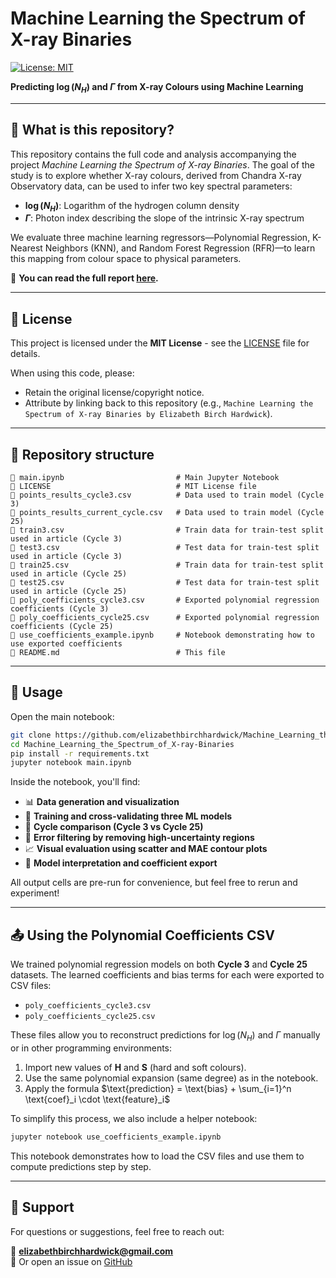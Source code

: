 
# Machine Learning the Spectrum of X-ray Binaries

[![License: MIT](https://img.shields.io/badge/License-MIT-yellow.svg)](https://opensource.org/licenses/MIT)  

**Predicting $\log(N_H)$ and $\Gamma$ from X-ray Colours using Machine Learning**

---

## 📘 What is this repository?

This repository contains the full code and analysis accompanying the project _Machine Learning the Spectrum of X-ray Binaries_. The goal of the study is to explore whether X-ray colours, derived from Chandra X-ray Observatory data, can be used to infer two key spectral parameters:

- **$\log(N_H)$**: Logarithm of the hydrogen column density
- **$\Gamma$**: Photon index describing the slope of the intrinsic X-ray spectrum

We evaluate three machine learning regressors—Polynomial Regression, K-Nearest Neighbors (KNN), and Random Forest Regression (RFR)—to learn this mapping from colour space to physical parameters.

📝 **You can read the full report [here]([link-to-pdf-or-article-if-hosted](https://drive.google.com/uc?export=download&id=1quIOWuewlGYz3_n06fUjn4UMuMVS_1j9)).**

---

## 📜 License  
This project is licensed under the **MIT License** - see the [LICENSE](LICENSE) file for details.  

When using this code, please:  
- Retain the original license/copyright notice.  
- Attribute by linking back to this repository (e.g., `Machine Learning the Spectrum of X-ray Binaries by Elizabeth Birch Hardwick`).  

---

## 📁 Repository structure

```
📄 main.ipynb                         # Main Jupyter Notebook
📄 LICENSE                            # MIT License file
📄 points_results_cycle3.csv          # Data used to train model (Cycle 3)
📄 points_results_current_cycle.csv   # Data used to train model (Cycle 25)
📄 train3.csv                         # Train data for train-test split used in article (Cycle 3)
📄 test3.csv                          # Test data for train-test split used in article (Cycle 3)
📄 train25.csv                        # Train data for train-test split used in article (Cycle 25)
📄 test25.csv                         # Test data for train-test split used in article (Cycle 25)
📄 poly_coefficients_cycle3.csv       # Exported polynomial regression coefficients (Cycle 3)
📄 poly_coefficients_cycle25.csv      # Exported polynomial regression coefficients (Cycle 25)
📄 use_coefficients_example.ipynb     # Notebook demonstrating how to use exported coefficients
📄 README.md                          # This file
```

---
## 📓 Usage

Open the main notebook:

```bash
git clone https://github.com/elizabethbirchhardwick/Machine_Learning_the_Spectrum_of_X-ray-Binaries.git
cd Machine_Learning_the_Spectrum_of_X-ray-Binaries
pip install -r requirements.txt
jupyter notebook main.ipynb
```

Inside the notebook, you'll find:

- 📊 **Data generation and visualization**
- 🤖 **Training and cross-validating three ML models**
- 🔁 **Cycle comparison (Cycle 3 vs Cycle 25)**
- 🧽 **Error filtering by removing high-uncertainty regions**
- 📈 **Visual evaluation using scatter and MAE contour plots**
- 🧮 **Model interpretation and coefficient export**

All output cells are pre-run for convenience, but feel free to rerun and experiment!

---

## 📤 Using the Polynomial Coefficients CSV

We trained polynomial regression models on both **Cycle 3** and **Cycle 25** datasets. The learned coefficients and bias terms for each were exported to CSV files:

- `poly_coefficients_cycle3.csv`
- `poly_coefficients_cycle25.csv`

These files allow you to reconstruct predictions for $\log(N_H)$ and $\Gamma$ manually or in other programming environments:

1. Import new values of **H** and **S** (hard and soft colours).
2. Use the same polynomial expansion (same degree) as in the notebook.
3. Apply the formula $\text{prediction} = \text{bias} + \sum_{i=1}^n \text{coef}_i \cdot \text{feature}_i$

To simplify this process, we also include a helper notebook:

```bash
jupyter notebook use_coefficients_example.ipynb
```

This notebook demonstrates how to load the CSV files and use them to compute predictions step by step.

---

## 💬 Support

For questions or suggestions, feel free to reach out:

📧 **elizabethbirchhardwick@gmail.com**  
🚀 Or open an issue on [GitHub](https://github.com/elizabethbirchhardwick/Machine_Learning_the_Spectrum_of_X-ray-Binaries/issues)




